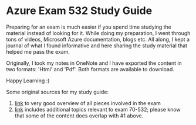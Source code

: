 # Azure Exam 532 Study Guide
Preparing for an exam is much easier if you spend time studying the material instead of looking for it.  While doing my preparation, I went through tons of videos, Microsoft Azure documentation, blogs etc.  All along, I kept a journal of what I found informative and here sharing the study material that helped me pass the exam. 

Originally, I took my notes in OneNote and I have exported the content in two formats: 'Html' and 'Pdf'.  Both formats are available to download. 

Happy Learning :)


Some original sources for my study guide:
1. [link](https://www.youtube.com/watch?v=gTpX4tZkYkw) to very good overview of all pieces involved in the exam 
2. [link](https://channel9.msdn.com/Blogs/mcpexamprep/70-532-Developing-Microsoft-Azure-Solutions) includes additional topics relevant to exam 70-532; please know that some of the content does overlap with #1 above.

